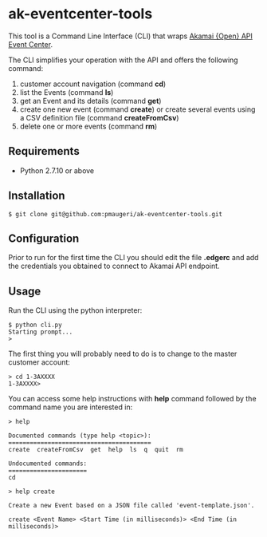 # ak-eventcenter-tools

This tool is a Command Line Interface (CLI) that wraps [Akamai {Open} API Event Center](https://developer.akamai.com/api/luna/events/overview.html).

The CLI simplifies your operation with the API and offers the following command:
1. customer account navigation (command **cd**)
2. list the Events (command **ls**)
3. get an Event and its details (command **get**)
4. create one new event (command **create**) or create several events using a CSV definition file (command **createFromCsv**)
5. delete one or more events (command **rm**)

## Requirements

- Python 2.7.10 or above

## Installation

```
$ git clone git@github.com:pmaugeri/ak-eventcenter-tools.git
```

## Configuration

Prior to run for the first time the CLI you should edit the file **.edgerc** and add the credentials you obtained to connect to Akamai API endpoint.

## Usage

Run the CLI using the python interpreter:

```
$ python cli.py 
Starting prompt...
> 
```

The first thing you will probably need to do is to change to the master customer account:

```
> cd 1-3AXXXX
1-3AXXXX> 
```

You can access some help instructions with **help** command followed by the command name you are interested in:
```
> help

Documented commands (type help <topic>):
========================================
create  createFromCsv  get  help  ls  q  quit  rm

Undocumented commands:
======================
cd

> help create

Create a new Event based on a JSON file called 'event-template.json'.

create <Event Name> <Start Time (in milliseconds)> <End Time (in milliseconds)>
```
